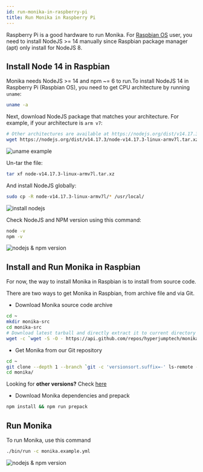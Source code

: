 ```yaml
---
id: run-monika-in-raspberry-pi
title: Run Monika in Raspberry Pi
---
```


Raspberry Pi is a good hardware to run Monika. For [Raspbian OS](https://en.wikipedia.org/wiki/Raspberry_Pi_OS) user, you need to install NodeJS >= 14 manually since Raspbian package manager (apt) only install for NodeJS 8.

## Install Node 14 in Raspbian

Monika needs NodeJS >= 14 and npm ~= 6 to run.To install NodeJS 14 in Raspberry Pi (Raspbian OS), you need to get CPU architecture by running `uname`:

```bash
uname -a
```

Next, download NodeJS package that matches your architecture. For example, if your architecture is `arm v7`:

```bash
# Other architectures are available at https://nodejs.org/dist/v14.17.3
wget https://nodejs.org/dist/v14.17.3/node-v14.17.3-linux-armv7l.tar.xz
```

![uname example](/tutorials/raspberry-pi/uname-and-wget-node-arm-v7.png)

Un-tar the file:

```bash
tar xf node-v14.17.3-linux-armv7l.tar.xz
```

And install NodeJS globally:

```bash
sudo cp -R node-v14.17.3-linux-armv7l/* /usr/local/
```

![install nodejs](/tutorials/raspberry-pi/untar-and-install-node.png)

Check NodeJS and NPM version using this command:

```bash
node -v
npm -v
```

![nodejs & npm version](/tutorials/raspberry-pi/node-version-and-npm-version.png)

## Install and Run Monika in Raspbian

For now, the way to install Monika in Raspbian is to install from source code.

There are two ways to get Monika in Raspbian, from archive file and via Git.

- Download Monika source code archive

```bash
cd ~
mkdir monika-src
cd monika-src
# Download latest tarball and directly extract it to current directory
wget -c `wget -S -O - https://api.github.com/repos/hyperjumptech/monika/releases/latest | grep -o -E "https://(.*)tarball(.*)/([^\"]+)"` -O - | tar -xz --strip-components=1

```

- Get Monika from our Git repository

```bash
cd ~
git clone --depth 1 --branch `git -c 'versionsort.suffix=-' ls-remote --exit-code --refs --sort='version:refname' --tags https://github.com/hyperjumptech/monika.git '*.*.*' | tail -1 | cut -d'/' -f 3` https://github.com/hyperjumptech/monika.git
cd monika/
```

Looking for **other versions?** Check [here](https://github.com/hyperjumptech/monika/releases)

- Download Monika dependencies and prepack

```bash
npm install && npm run prepack
```

## Run Monika

To run Monika, use this command

```bash
./bin/run -c monika.example.yml
```

![nodejs & npm version](/tutorials/raspberry-pi/run-monika-example-json.png)
